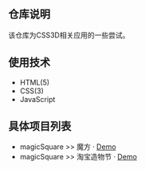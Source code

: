 ## 仓库说明
该仓库为CSS3D相关应用的一些尝试。

 ## 使用技术
 - HTML(5)
 - CSS(3)
 - JavaScript

 ## 具体项目列表
 - magicSquare >> 魔方 · <a href="https://demo.huimingwu.com/magic_square/" target="_blank">Demo</a>
 - magicSquare >> 淘宝造物节 · <a href="https://demo.huimingwu.com/creation_festival/" target="_blank">Demo</a>